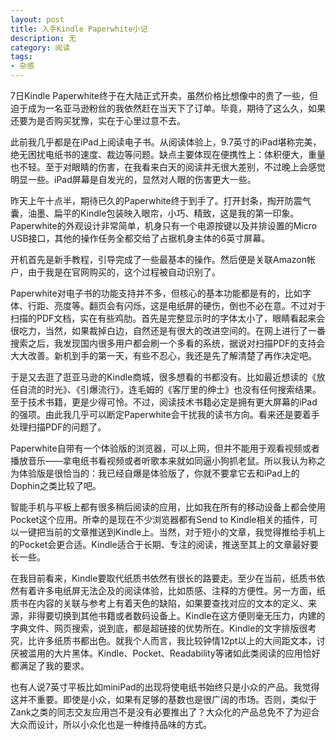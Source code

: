 ```yaml
---
layout: post
title: 入手Kindle Paperwhite小记
description: 无
category: 阅读
tags: 
- 杂感
---
```


7日Kindle Paperwhite终于在大陆正式开卖，虽然价格比想像中的贵了一些，但迫于成为一名亚马逊粉丝的我依然赶在当天下了订单。毕竟，期待了这么久，如果还要为是否购买犹豫，实在于心里过意不去。

此前我几乎都是在iPad上阅读电子书。从阅读体验上，9.7英寸的iPad堪称完美，绝无困扰电纸书的速度、裁边等问题。缺点主要体现在便携性上：体积便大，重量也不轻。至于对眼睛的伤害，在我看来白天的阅读并无很大差别，不过晚上会感觉明显一些。iPad屏幕是自发光的，显然对人眼的伤害更大一些。

昨天上午十点半，期待已久的Paperwhite终于到手了。打开封条，掏开防震气囊，油墨、扁平的Kindle包装映入眼帘，小巧、精致，这是我的第一印象。Paperwhite的外观设计非常简单，机身只有一个电源按键以及并排设置的Micro USB接口，其他的操作任务全都交给了占据机身主体的6英寸屏幕。

开机首先是新手教程，引导完成了一些最基本的操作。然后便是关联Amazon帐户，由于我是在官网购买的，这个过程被自动识别了。

Paperwhite对电子书的功能支持并不多，但核心的基本功能都是有的，比如字体、行距、亮度等。翻页会有闪烁，这是电纸屏的硬伤，倒也不必在意。不过对于扫描的PDF文档，实在有些鸡肋。首先是完整显示时的字体太小了，眼睛看起来会很吃力，当然，如果裁掉白边，自然还是有很大的改进空间的。在网上进行了一番搜索之后，我发现国内很多用户都会刷一个多看的系统，据说对扫描PDF的支持会大大改善。新机到手的第一天，有些不忍心，我还是先了解清楚了再作决定吧。

于是又去逛了逛亚马逊的Kindle商城，很多想看的书都没有。比如最近想读的《放任自流的时光》、《引爆流行》，连毛姆的《客厅里的绅士》也没有任何搜索结果。至于技术书籍，更是少得可怜。不过，阅读技术书籍必定是拥有更大屏幕的iPad的强项。由此我几乎可以断定Paperwhite会干扰我的读书方向。看来还是要着手处理扫描PDF的问题了。

Paperwhite自带有一个体验版的浏览器，可以上网，但并不能用于观看视频或者播放音乐——拿电纸书看视频或者听歌本来就如同逼小狗抓老鼠。所以我认为称之为体验版是很恰当的：我已经自爆是体验版了，你就不要拿它去和iPad上的Dophin之类比较了吧。

智能手机与平板上都有很多稍后阅读的应用，比如我在所有的移动设备上都会使用Pocket这个应用。所幸的是现在不少浏览器都有Send to Kindle相关的插件，可以一键把当前的文章推送到Kindle上。当然，对于短小的文章，我觉得推给手机上的Pocket会更合适。Kindle适合于长期、专注的阅读，推送至其上的文章最好要长一些。

在我目前看来，Kindle要取代纸质书依然有很长的路要走。至少在当前，纸质书依然有着许多电纸屏无法企及的阅读体验，比如质感、注释的方便性。另一方面，纸质书在内容的关联与参考上有着天色的缺陷，如果要查找对应的文本的定义、来源，非得要切换到其他书籍或者数码设备上。Kindle在这方便则毫无压力，内建的字典文件、网页搜索，说到底，都是超链接的优势所在。Kindle的文字排版很考究，比许多纸质书都出色。就我个人而言，我比较钟情12pt以上的大间距文本，讨厌被滥用的大片黑体。Kindle、Pocket、Readability等诸如此类阅读的应用恰好都满足了我的要求。

也有人说7英寸平板比如miniPad的出现将使电纸书始终只是小众的产品。我觉得这并不重要。即使是小众，如果有足够的基数也是很广阔的市场。否则，类似于Zank之类的同志交友应用岂不是没有必要推出了？大众化的产品总免不了为迎合大众而设计，所以小众化也是一种维持品味的方式。






